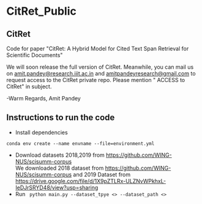# CitRet_Public

## CitRet
Code for paper "CitRet: A Hybrid Model for Cited Text Span Retrieval for Scientific Documents"

We will soon release the full version of CitRet. Meanwhile, you can mail us on amit.pandey@research.iiit.ac.in and amitpandeyresearch@gmail.com to request access to the CitRet private repo. Please mention " ACCESS to CitRet" in subject.

-Warm Regards,
Amit Pandey

## Instructions to run the code
* Install dependencies
```
conda env create --name envname --file=environment.yml
```
* Download datasets 2018,2019 from https://github.com/WING-NUS/scisumm-corpus <br>
We downloaded 2018 dataset from https://github.com/WING-NUS/scisumm-corpus and 2019 Dataset from https://drive.google.com/file/d/1X9pZTLRx-ULZNvWPkhxL-IeDJrSRYD48/view?usp=sharing
* Run 
``` python main.py --dataset_tpye <> --dataset_path <>```

